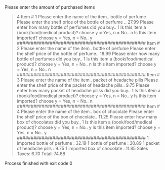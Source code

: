 Please enter the amount of purchased items
>4
Item # 1
Please enter the name of the item..
>bottle of perfume 
Please enter the shelf price of the bottle of perfume ..
>27.99
Please enter how many bottle of perfumes did you buy..
>1
Is this item a (book/food/medical product)? choose y = Yes, n = No..
>n
Is this item imported? choose y = Yes, n = No..
>y
###############################################
Item # 2
Please enter the name of the item..
>bottle of perfume
Please enter the shelf price of the bottle of perfume..
>18.99
Please enter how many bottle of perfumes did you buy..
>1
Is this item a (book/food/medical product)? choose y = Yes, n = No..
>n
Is this item imported? choose y = Yes, n = No..
>n
###############################################
Item # 3
Please enter the name of the item..
>packet of headache pills
Please enter the shelf price of the packet of headache pills..
>9.75
Please enter how many packet of headache pillss did you buy..
>1
Is this item a (book/food/medical product)? choose y = Yes, n = No..
>y
Is this item imported? choose y = Yes, n = No..
>n
###############################################
Item # 4
Please enter the name of the item..
>box of chocolate
Please enter the shelf price of the box of chocolate..
>11.25
Please enter how many box of chocolates did you buy..
>1
Is this item a (book/food/medical product)? choose y = Yes, n = No..
>y
Is this item imported? choose y = Yes, n = No..
>y
###############################################
1 imported bottle of perfume  : 32.19 
1  bottle of perfume : 20.89 
1  packet of headache pills : 9.75 
1 imported box of chocolate : 11.85 
Sales Taxes: 6.70 
Total: 74.68 

Process finished with exit code 0
